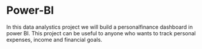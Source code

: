 # Power-BI
In this data analystics project we will build a personalfinance dashboard in power BI. This project can be useful to anyone who wants to track personal expenses, income and financial goals.
